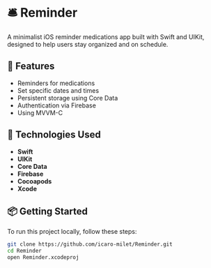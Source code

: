 # 🛎️ Reminder

A minimalist iOS reminder medications app built with Swift and UIKit, designed to help users stay organized and on schedule.


## 🚀 Features

- Reminders for medications
- Set specific dates and times
- Persistent storage using Core Data
- Authentication via Firebase
- Using MVVM-C

## 🧪 Technologies Used

- **Swift**
- **UIKit**
- **Core Data**
- **Firebase**
- **Cocoapods**
- **Xcode**

## 📦 Getting Started

To run this project locally, follow these steps:

```bash
git clone https://github.com/icaro-milet/Reminder.git
cd Reminder
open Reminder.xcodeproj
